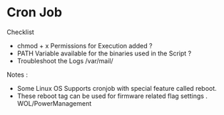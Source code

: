# Cron Job

Checklist

* chmod + x Permissions for Execution added ?
* PATH Variable available for the binaries used in the Script ?
* Troubleshoot the Logs /var/mail/

Notes :

* Some Linux OS Supports cronjob with special feature called reboot.
* These reboot tag can be used for firmware related flag settings . WOL/PowerManagement

